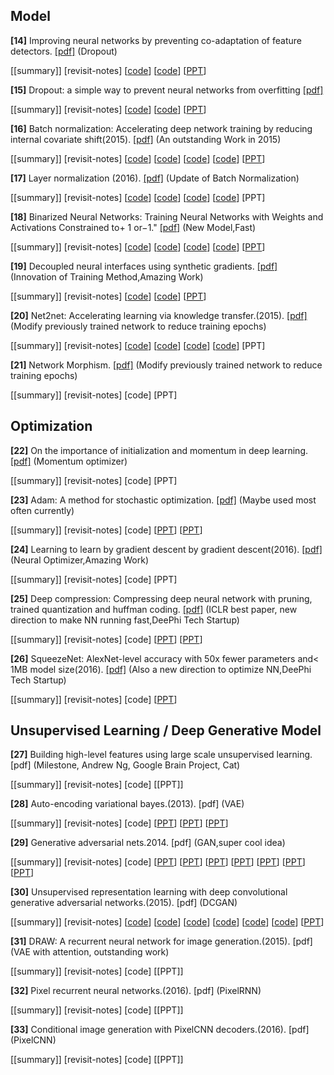 
**Model**
------------------------------
**[14]** Improving neural networks by preventing co-adaptation of feature detectors. [[pdf]](https://arxiv.org/pdf/1207.0580.pdf) (Dropout)

[[summary]]  [revisit-notes] [[code](https://github.com/mdenil/dropout)] [[code](https://github.com/dnouri/cuda-convnet)] [[PPT](http://www.ke.tu-darmstadt.de/lehre/archiv/ws-13-14/seminarML/slides/folien13_Laux.pdf)]

**[15]** Dropout: a simple way to prevent neural networks from overfitting [[pdf]](http://www.jmlr.org/papers/volume15/srivastava14a.old/source/srivastava14a.pdf)

[[summary]]  [revisit-notes] [[code](https://github.com/yaringal/ConcreteDropout)] [[code](https://github.com/Philip-Bachman/NN-Dropout)] [[PPT](https://github.com/gopala-kr/summary/blob/master/summaries/Week-2/Lecture_04_Supervised_Pretraining.pptx)]

**[16]** Batch normalization: Accelerating deep network training by reducing internal covariate shift(2015). [[pdf]](http://arxiv.org/pdf/1502.03167) (An outstanding Work in 2015)

[[summary]]  [revisit-notes] [[code](https://github.com/ChenglongChen/batch_normalization)] [[code](https://github.com/shuuki4/Batch-Normalization)] [[code](https://github.com/hwalsuklee/tensorflow-mnist-MLP-batch_normalization-weight_initializers)] [[code](https://github.com/ChenglongChen/batch_normalization)] [[PPT](http://people.ee.duke.edu/~lcarin/Zhao12.17.2015.pdf)]

**[17]** Layer normalization (2016). [[pdf]](https://arxiv.org/pdf/1607.06450.pdf?utm_source=sciontist.com&utm_medium=refer&utm_campaign=promote) (Update of Batch Normalization)

[[summary]]  [revisit-notes] [[code](https://github.com/ryankiros/layer-norm)] [[code](https://github.com/carlthome/tensorflow-convlstm-cell)]  [[code](https://github.com/pbhatia243/tf-layer-norm)] [[code](https://github.com/MycChiu/fast-LayerNorm-TF)] [PPT]

**[18]** Binarized Neural Networks: Training Neural Networks with Weights and Activations Constrained to+ 1 or−1." [[pdf]](https://pdfs.semanticscholar.org/f832/b16cb367802609d91d400085eb87d630212a.pdf) (New Model,Fast)

[[summary]]  [revisit-notes] [[code](https://github.com/codekansas/tinier-nn)] [[code](https://github.com/MatthieuCourbariaux/BinaryNet)] [[code](https://github.com/TianweiXing/BNN)] [[code](https://github.com/cornell-zhang/bnn-fpga)] [[PPT](http://web.eng.tau.ac.il/deep_learn/wp-content/uploads/2017/03/Binary-Deep-Learning.pdf)]

**[19]** Decoupled neural interfaces using synthetic gradients. [[pdf]](https://arxiv.org/pdf/1608.05343) (Innovation of Training Method,Amazing Work)

[[summary]]  [revisit-notes] [[code](https://github.com/andrewliao11/dni.pytorch)] [[code](https://github.com/vyraun/DNI-tensorflow)] [[PPT](https://www.slideshare.net/Eniod/019-20160907-decoupled-neural-interfaces-using-synthetic-gradients)]

**[20]** Net2net: Accelerating learning via knowledge transfer.(2015). [[pdf]](https://arxiv.org/abs/1511.05641) (Modify previously trained network to reduce training epochs)

[[summary]]  [revisit-notes] [[code](https://github.com/soumith/net2net.torch)] [[code](https://github.com/DanielSlater/Net2Net)] [[code](https://github.com/paengs/Net2Net)] [[code](https://github.com/erogol/Net2Net)] [PPT]

**[21]** Network Morphism. [[pdf]](https://arxiv.org/abs/1603.01670) (Modify previously trained network to reduce training epochs)

[[summary]]  [revisit-notes] [code] [PPT]


**Optimization**
---------------------------------------
**[22]** On the importance of initialization and momentum in deep learning. [[pdf]](http://www.jmlr.org/proceedings/papers/v28/sutskever13.pdf) (Momentum optimizer)

[[summary]]  [revisit-notes] [code] [PPT] 

**[23]** Adam: A method for stochastic optimization. [[pdf]](http://arxiv.org/pdf/1412.6980) (Maybe used most often currently)

[[summary]]  [revisit-notes] [code] [[PPT](https://moodle2.cs.huji.ac.il/nu15/pluginfile.php/316969/mod_resource/content/1/adam_pres.pdf)] [[PPT](https://github.com/gopala-kr/summary/blob/master/summaries/Week-2/Adam_slides.pdf)]

**[24]** Learning to learn by gradient descent by gradient descent(2016). [[pdf]](https://arxiv.org/pdf/1606.04474) (Neural Optimizer,Amazing Work)

[[summary]]  [revisit-notes] [code] [PPT]

**[25]** Deep compression: Compressing deep neural network with pruning, trained quantization and huffman coding. [[pdf]](https://pdfs.semanticscholar.org/5b6c/9dda1d88095fa4aac1507348e498a1f2e863.pdf) (ICLR best paper, new direction to make NN running fast,DeePhi Tech Startup)

[[summary]]  [revisit-notes] [code] [[PPT](http://on-demand.gputechconf.com/gtc/2016/presentation/s6561-song-han-deep-compression.pdf)] [[PPT](https://web.stanford.edu/class/ee380/Abstracts/160106-slides.pdf)]

**[26]** SqueezeNet: AlexNet-level accuracy with 50x fewer parameters and< 1MB model size(2016). [[pdf]](http://arxiv.org/pdf/1602.07360) (Also a new direction to optimize NN,DeePhi Tech Startup)

[[summary]]  [revisit-notes] [code] [[PPT](http://statsmaths.github.io/stat665/lectures/lec19/lecture19.pdf)]


**Unsupervised Learning / Deep Generative Model**
------------------------------
**[27]** Building high-level features using large scale unsupervised learning. [pdf] (Milestone, Andrew Ng, Google Brain Project, Cat) 

[[summary]]  [revisit-notes] [code] [[PPT]]

**[28]** Auto-encoding variational bayes.(2013). [pdf] (VAE)

[[summary]]  [revisit-notes] [code] [[PPT](http://dpkingma.com/wordpress/wp-content/uploads/2014/05/2014-03_talk_iclr.pdf)] [[PPT](http://www.mlsalt.eng.cam.ac.uk/foswiki/pub/Main/ClassOf2017/D423C_poster.pdf)] [[PPT](http://people.ee.duke.edu/~lcarin/DEC9.26.2014.pdf)]

**[29]** Generative adversarial nets.2014. [pdf] (GAN,super cool idea)

[[summary]]  [revisit-notes] [code] [[PPT](https://www.slideshare.net/ssuser77ee21/generative-adversarial-networks-70896091)] [[PPT](https://www.slideshare.net/ckmarkohchang/generative-adversarial-networks)] [[PPT](http://dl.ee.cuhk.edu.hk/slides/gan.pdf)] [[PPT](http://www.cs.toronto.edu/~dtarlow/pos14/talks/goodfellow.pdf)] [[PPT](http://pages.cs.wisc.edu/~dpage/cs760/GANs.pdf)] [[PPT](http://cs231n.stanford.edu/slides/2017/cs231n_2017_lecture13.pdf)] [[PPT](http://slazebni.cs.illinois.edu/spring17/lec11_gan.pdf)]

**[30]** Unsupervised representation learning with deep convolutional generative adversarial networks.(2015). [pdf] (DCGAN)

[[summary]]  [revisit-notes] [[code](https://github.com/Newmu/dcgan_code)] [[code](https://github.com/soumith/dcgan.torch)] [[code](https://github.com/mattya/chainer-DCGAN)] [[code](https://github.com/jacobgil/keras-dcgan)] [[code](https://github.com/YadiraF/GAN)] [[code](https://github.com/carpedm20/DCGAN-tensorflow)] [[PPT](http://aliensunmin.github.io/project/accv16tutorial/media/generative.pdf)]

**[31]** DRAW: A recurrent neural network for image generation.(2015). [pdf] (VAE with attention, outstanding work)

[[summary]]  [revisit-notes] [code] [[PPT]]

**[32]** Pixel recurrent neural networks.(2016). [pdf] (PixelRNN)

[[summary]]  [revisit-notes] [code] [[PPT]]

**[33]** Conditional image generation with PixelCNN decoders.(2016). [pdf] (PixelCNN)

[[summary]]  [revisit-notes] [code] [[PPT]]


